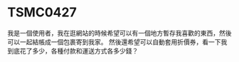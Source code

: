 # TSMC0427

我是一個使用者，我在逛網站的時候希望可以有一個地方暫存我喜歡的東西，然後可以一起結帳成一個包裹寄到我家。
然後還希望可以自動套用折價券，看一下我到底花了多少，各種付款和運送方式各多少錢？
